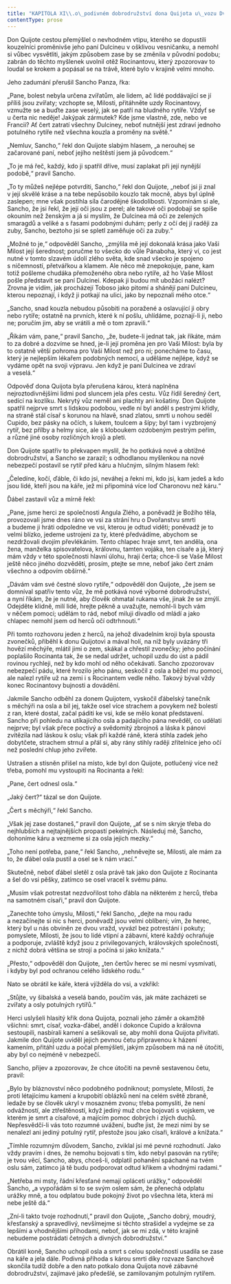 ```yaml
---
title: "KAPITOLA XI\\.o\_podivném dobrodružství dona Quijota u\_vozu Dvořanů smrti\\."
contentType: prose
---
```


  

Don Quijote cestou přemýšlel o nevhodném vtipu, kterého se dopustili kouzelníci proměnivše jeho paní Dulcineu v ošklivou vesničanku, a nemohl si vůbec vysvětliti, jakým způsobem zase by se změnila v původní podobu; zabrán do těchto myšlenek uvolnil otěž Rocinantovu, který zpozorovav to loudal se krokem a popásal se na trávě, které bylo v krajině velmi mnoho.

Jeho zadumání přerušil Sancho Panza, řka:

„Pane, bolest nebyla určena zvířatům, ale lidem, ač lidé poddávající se jí příliš jsou zvířaty; vzchopte se, Milosti, přitáhněte uzdy Rocinantovy, vzmužte se a buďte zase veselý, jak se patří na bludného rytíře. Vždyť se u čerta nic neděje! Jakýpak zármutek? Kde jsme vlastně, zde, nebo ve Francii? Ať čert zatratí všechny Dulciney, neboť nutnější jest zdraví jednoho potulného rytíře než všechna kouzla a proměny na světě.“

„Nemluv, Sancho,“ řekl don Quijote slabým hlasem, „a nerouhej se začarované paní, neboť jejího neštěstí jsem já původcem.“

„To je má řeč, každý, kdo ji spatřil dříve, musí zaplakat při její nynější podobě,“ pravil Sancho.

„To ty můžeš nejlépe potvrditi, Sancho,“ řekl don Quijote, „neboť jsi ji znal v její skvělé kráse a na tebe nepůsobilo kouzlo tak mocně, abys byl úplně zaslepen; mne však postihla síla čarodějné škodolibosti. Vzpomínám si ale, Sancho, že jsi řekl, že její oči jsou z perel; ale takové oči podobají se spíše okouním než ženským a já si myslím, že Dulcinea má oči ze zelených smaragdů a veliké a s řasami podobnými duhám; perly z očí dej jí raději za zuby, Sancho, beztoho jsi se spletl zaměňuje oči za zuby.“

„Možné to je,“ odpověděl Sancho, „zmýlila mě její dokonalá krása jako Vaši Milost její šerednost; poručme to všecko do vůle Pánaboha, který ví, co jest nutné v tomto slzavém údolí zlého světa, kde snad všecko je spojeno s ničemností, přetvářkou a klamem. Ale něco mě znepokojuje, pane, kam totiž pošleme chudáka přemoženého obra nebo rytíře, až ho Vaše Milost pošle představit se paní Dulcinei. Kdepak ji budou mít ubožáci nalézt? Zrovna je vidím, jak procházejí Toboso jako pitomí a shánějí paní Dulcineu, kterou nepoznají, i když ji potkají na ulici, jako by nepoznali mého otce.“

„Sancho, snad kouzla nebudou působiti na poražené a oslavující ji obry nebo rytíře; ostatně na prvních, které k ní pošlu, uhlídáme, poznají-li ji, nebo ne; poručím jim, aby se vrátili a mě o tom zpravili.“

„Říkám vám, pane,“ pravil Sancho, „že, budete-li jednat tak, jak říkáte, mám to za dobré a dozvíme se hned, je-li její proměna jen pro Vaši Milost: byla by to ostatně větší pohroma pro Vaši Milost než pro ni; ponecháme to času, který je nejlepším lékařem podobných nemocí, a uděláme nejlépe, když se vydáme opět na svoji výpravu. Jen když je paní Dulcinea ve zdraví a veselá.“

Odpověď dona Quijota byla přerušena károu, která naplněna nejroztodivnějšími lidmi pod sluncem jela přes cestu. Vůz řídil šeredný čert, sedící na kozlíku. Nekrytý vůz neměl ani plachty ani košatiny. Don Quijote spatřil nejprve smrt s lidskou podobou, vedle ní byl anděl s pestrými křídly, na straně stál císař s korunou na hlavě, snad zlatou, smrti u nohou seděl Cupido, bez pásky na očích, s lukem, toulcem a šípy; byl tam i vyzbrojený rytíř, bez přílby a helmy sice, ale s kloboukem ozdobeným pestrým peřím, a různé jiné osoby rozličných krojů a pleti.

Don Quijote spatřiv to překvapen myslil, že ho potkává nové a obtížné dobrodružství, a Sancho se zarazil; s odhodlanou myšlenkou na nové nebezpečí postavil se rytíř před káru a hlučným, silným hlasem řekl:

„Čeledíne, kočí, ďáble, či kdo jsi, neváhej a řekni mi, kdo jsi, kam jedeš a kdo jsou lidé, kteří jsou na káře, jež mi připomíná více loď Charonovu než káru.“

Ďábel zastavil vůz a mírně řekl:

„Pane, jsme herci ze společnosti Angula Zlého, a poněvadž je Božího těla, provozovali jsme dnes ráno ve vsi za strání hru o Dvořanstvu smrti a budeme ji hráti odpoledne ve vsi, kterou je odtud viděti; poněvadž je to velmi blízko, jedeme ustrojeni za ty, které předvádíme, abychom se nezdržovali dvojím převlékáním. Tento chlapec hraje smrt, ten anděla, ona žena, manželka spisovatelova, královnu, tamten vojáka, ten císaře a já, který mám vždy v této společnosti hlavní úlohu, hraji čerta; chce-li se Vaše Milost ještě něco jiného dozvěděti, prosím, ptejte se mne, neboť jako čert znám všechno a odpovím obšírně.“

„Dávám vám své čestné slovo rytíře,“ odpověděl don Quijote, „že jsem se domníval spatřiv tento vůz, že mě potkává nové výborné dobrodružství, a nyní říkám, že je nutné, aby člověk ohmatal rukama vše, jinak že se zmýlí. Odejděte klidně, milí lidé, hrejte pěkně a uvažujte, nemohl-li bych vám v něčem pomoci; udělám to rád, neboť miluji divadlo od mládí a jako chlapec nemohl jsem od herců očí odtrhnouti.“

Při tomto rozhovoru jeden z herců, na jehož divadelním kroji byla spousta zvonečků, přiběhl k donu Quijotovi a mával holí, na níž byly uvázány tři hovězí měchýře, mlátil jimi o zem, skákal a chřestil zvonečky; jeho počínání poplašilo Rocinanta tak, že se nedal udržet, uchopil uzdu do úst a pádil rovinou rychleji, než by kdo mohl od něho očekávati. Sancho zpozorovav nebezpečí pádu, které hrozilo jeho pánu, seskočil z osla a běžel mu pomoci, ale nalezl rytíře už na zemi i s Rocinantem vedle něho. Takový býval vždy konec Rocinantovy bujnosti a dovádění.

Jakmile Sancho odběhl za donem Quijotem, vyskočil ďábelský tanečník s měchýři na osla a bil jej, takže osel více strachem a povykem než bolestí z ran, které dostal, začal páditi ke vsi, kde se mělo konat představení. Sancho při pohledu na utíkajícího osla a padajícího pána nevěděl, co udělati nejprve; byl však přece poctivý a svědomitý zbrojnoš a láska k pánovi zvítězila nad láskou k oslu; však při každé ráně, která stihla zadek jeho dobytčete, strachem strnul a přál si, aby rány stihly raději zřítelnice jeho očí než poslední chlup jeho zvířete.

Ustrašen a stísněn přišel na místo, kde byl don Quijote, potlučený více než třeba, pomohl mu vystoupiti na Rocinanta a řekl:

„Pane, čert odnesl osla.“

„Jaký čert?“ tázal se don Quijote.

„Čert s měchýři,“ řekl Sancho.

„Však jej zase dostaneš,“ pravil don Quijote, „ať se s ním skryje třeba do nejhlubších a nejtajnějších propastí pekelných. Následuj mě, Sancho, dohoníme káru a vezmeme si za osla jejich mezky.“

„Toho není potřeba, pane,“ řekl Sancho, „nehněvejte se, Milosti, ale mám za to, že ďábel osla pustil a osel se k nám vrací.“

Skutečně, neboť ďábel sletěl z osla právě tak jako don Quijote z Rocinanta a šel do vsi pěšky, zatímco se osel vracel k svému pánu.

„Musím však potrestat nezdvořilost toho ďábla na některém z herců, třeba na samotném císaři,“ pravil don Quijote.

„Zanechte toho úmyslu, Milosti,“ řekl Sancho, „dejte na mou radu a nezačínejte si nic s herci, poněvadž jsou velmi oblíbeni; vím, že herec, který byl u nás obviněn ze dvou vražd, vyvázl bez potrestání i pokuty; pomyslete, Milosti, že jsou to lidé vtipní a zábavní, které každý ochraňuje a podporuje, zvláště když jsou z privilegovaných, královských společností, z nichž dobrá většina se strojí a počíná si jako knížata.“

„Přesto,“ odpověděl don Quijote, „ten čertův herec se mi nesmí vysmívati, i kdyby byl pod ochranou celého lidského rodu.“

Nato se obrátil ke káře, která vjížděla do vsi, a vzkřikl:

„Stůjte, vy šibalská a veselá bando, poučím vás, jak máte zacházeti se zvířaty a osly potulných rytířů.“

Herci uslyšeli hlasitý křik dona Quijota, poznali jeho záměr a okamžitě všichni: smrt, císař, vozka-ďábel, anděl i dokonce Cupido a královna sestoupili, nasbírali kamení a sešikovali se, aby mohli dona Quijota přivítati. Jakmile don Quijote uviděl jejich pevnou četu připravenou k házení kamením, přitáhl uzdu a počal přemýšleti, jakým způsobem má na ně útočiti, aby byl co nejméně v nebezpečí.

Sancho, přijev a zpozorovav, že chce útočiti na pevně sestavenou četu, pravil:

„Bylo by bláznovství něco podobného podniknout; pomyslete, Milosti, že proti létajícímu kamení a krupobití oblázků není na celém světě zbraně, ledaže by se člověk ukryl v mosazném zvonu; třeba pomysliti, že není odvážností, ale ztřeštěností, když jediný muž chce bojovati s vojskem, ve kterém je smrt a císařové, a majícím pomoc dobrých i zlých duchů. Nepřesvědčí-li vás toto rozumné uvážení, buďte jist, že mezi nimi by se nenalezl ani jediný potulný rytíř, přestože jsou jako císaři, králové a knížata.“

„Tímhle rozumným důvodem, Sancho, zviklal jsi mé pevné rozhodnutí. Jako vždy pravím i dnes, že nemohu bojovati s tím, kdo nebyl pasován na rytíře; je tvou věcí, Sancho, abys, chceš-li, odplatil pohanění spáchané na tvém oslu sám, zatímco já tě budu podporovat odtud křikem a vhodnými radami.“

„Netřeba mi msty, řádní křesťané nemají opláceti urážky,“ odpověděl Sancho, „a vypořádám si to se svým oslem sám, že přenechá odplatu urážky mně, a tou odplatou bude pokojný život po všechna léta, která mi nebe ještě dá.“

„Zní-li takto tvoje rozhodnutí,“ pravil don Quijote, „Sancho dobrý, moudrý, křesťanský a spravedlivý, nevšímejme si těchto strašidel a vydejme se za lepšími a vhodnějšími příhodami, neboť, jak se mi zdá, v této krajině nebudeme postrádati četných a divných dobrodružství.“

Obrátil koně, Sancho uchopil osla a smrt s celou společností usadila se zase na káře a jela dále. Podivná příhoda s károu smrti díky rozvaze Sanchově skončila tudíž dobře a den nato potkalo dona Quijota nové zábavné dobrodružství, zajímavé jako předešlé, se zamilovaným potulným rytířem.

